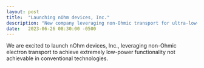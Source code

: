 ```yaml
---
layout: post
title:  "Launching nOhm devices, Inc."
description: "New company leveraging non-Ohmic transport for ultra-low-power electronics."
date:   2023-06-26 08:30:00 -0500
---
```


We are excited to launch nOhm devices, Inc., leveraging non-Ohmic electron transport to achieve extremely low-power functionality not achievable in conventional technologies.
